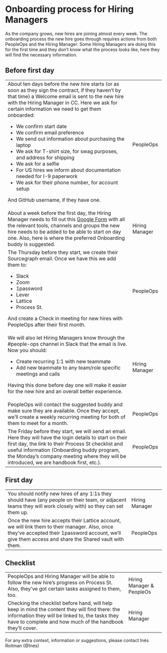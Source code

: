 # Onboarding process for Hiring Managers

As the company grows, new hires are joining almost every week. The onboarding process the new hire goes through requires actions from both PeopleOps and the Hiring Manager. Some Hiring Managers are doing this for the first time and they don’t know what the process looks like, here they will find the necessary information. 


## Before first day


<table>
  <tr>
   <td>About ten days before the new hire starts (or as soon as they sign the contract, if they haven’t by that time) a Welcome email is sent to the new hire with the Hiring Manager in CC. Here we ask for certain information we need to get them onboarded:
<p>

   - We confirm start date
   - We confirm email preference
   - We send out information about purchasing the laptop
   - We ask for T-shirt size, for swag purposes, and address for shipping
   - We ask for a selfie
   - For US hires we inform about documentation needed for I-9 paperwork
   - We ask for their phone number, for account setup
<p>

   And GitHub username, if they have one.
   </td>
   <td>PeopleOps
   </td>
  </tr>
  <tr>
   <td>About a week before the first day, the Hiring Manager needs to fill out this <a href="https://docs.google.com/forms/d/e/1FAIpQLSeQjfoLjAZUim7pVYw9joQCssXuVz2t2RlpjLadzmHrj15cwQ/viewform?usp=sf_link">Google Form</a> with all the relevant tools, channels and groups the new hire needs to be added to be able to start on day one. Also, here is where the preferred Onboarding buddy is suggested.
   </td>
   <td>Hiring Manager
   </td>
  </tr>
  <tr>
   <td>The Thursday before they start, we create their Sourcegraph email. Once we have this we add them to:
<p>

   - Slack
   - Zoom
   - 1password
   - Lever
   - Lattice
   - Process St.
<p>
And create a Check in meeting for new hires with PeopleOps after their first month.
   </td>
   <td>PeopleOps
   </td>
  </tr>
  <tr>
   <td>We will also let Hiring Managers know through the #people-ops channel in Slack that the email is live. Now you should:
<p>

   - Create recurring 1:1 with new teammate
   - Add new teammate to any team/role specific meetings and calls
<p>
Having this done before day one will make it easier for the new hire and an overall better experience.
   </td>
   <td>Hiring Manager
   </td>
  </tr>
  <tr>
   <td>PeopleOps will contact the suggested buddy and make sure they are available. Once they accept, we’ll create a weekly recurring meeting for both of them to meet for a month.
   </td>
   <td>PeopleOps
   </td>
  </tr>
  <tr>
   <td>The Friday before they start, we will send an email. Here they will have the login details to start on their first day, the link to their Process St checklist and useful information (Onboarding buddy program, the Monday’s company meeting where they will be introduced, we are handbook first, etc.).
   </td>
   <td>PeopleOps
   </td>
  </tr>
</table>



## First day


<table>
  <tr>
   <td>You should notify new hires of any 1:1s they should have (any people on their team, or adjacent teams they will work closely with) so they can set them up.
   </td>
   <td>Hiring Manager
   </td>
  </tr>
  <tr>
   <td>Once the new hire accepts their Lattice account, we will link them to their manager. Also, once they’ve accepted their 1password account, we’ll give them access and share the Shared vault with them.
   </td>
   <td>PeopleOps
   </td>
  </tr>
</table>



## Checklist


<table>
  <tr>
   <td>PeopleOps and Hiring Manager will be able to follow the new hire’s progress on Process St. Also, they’ve got certain tasks assigned to them, too.
   </td>
   <td>Hiring Manager & PeopleOs
   </td>
  </tr>
  <tr>
   <td>Checking the checklist before hand, will help keep in mind the content they will find there: the information they will be linked to, the tasks they have to complete and how much of the handbook they’ll cover.
   </td>
   <td>Hiring Manager
   </td>
  </tr>
</table>


For any extra context, information or suggestions, please contact Inés Roitman (@Ines)
